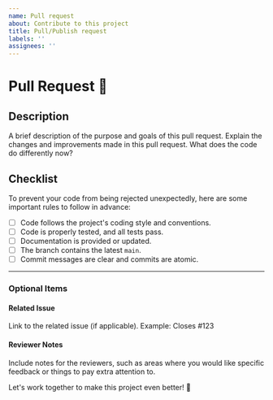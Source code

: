 ```yaml
---
name: Pull request
about: Contribute to this project
title: Pull/Publish request
labels: ''
assignees: ''
---
```


# Pull Request 🚀

## Description
A brief description of the purpose and goals of this pull request. Explain the changes and improvements made in this pull request. What does the code do differently now?

## Checklist
To prevent your code from being rejected unexpectedly, here are some important rules to follow in advance:

- [ ] Code follows the project's coding style and conventions.
- [ ] Code is properly tested, and all tests pass.
- [ ] Documentation is provided or updated.
- [ ] The branch contains the latest `main`.
- [ ] Commit messages are clear and commits are atomic.
---
### Optional Items

#### Related Issue
Link to the related issue (if applicable). Example: Closes #123

#### Reviewer Notes
Include notes for the reviewers, such as areas where you would like specific feedback or things to pay extra attention to.

Let's work together to make this project even better! 🙌
